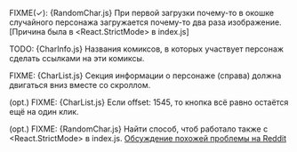 FIXME(✓): {RandomChar.js} При первой загрузки почему-то в окошке случайного персонажа загружается почему-то два раза изображение. [Причина была в <React.StrictMode> в index.js]

TODO: {CharInfo.js} Названия комиксов, в которых участвует персонаж сделать ссылками на эти комиксы.

FIXME: {CharList.js} Секция информации о персонаже (справа) должна двигаться вниз вместе со скроллом.

<!-- //*\\ -->

(opt.) FIXME: {CharList.js} Если offset: 1545, то кнопка всё равно остаётся ещё на один клик.

(opt.) FIXME: {RandomChar.js} Найти способ, чтоб работало также c <React.StrictMode> в index.js.
[Обсуждение похожей проблемы на Reddit](https://www.reddit.com/r/reactjs/comments/tx8zwt/comment/i3khluu/)

